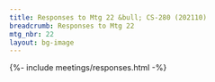 ```yaml
---
title: Responses to Mtg 22 &bull; CS-280 (202110)
breadcrumb: Responses to Mtg 22
mtg_nbr: 22
layout: bg-image
---
```


{%- include meetings/responses.html -%}
